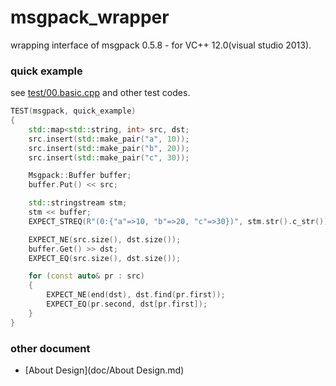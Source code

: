 msgpack_wrapper
===============

wrapping interface of msgpack 0.5.8 - for VC++ 12.0(visual studio 2013).

### quick example

see [test/00.basic.cpp](test/00.basic.cpp) and other test codes.

```cpp
TEST(msgpack, quick_example)
{
	std::map<std::string, int> src, dst;
	src.insert(std::make_pair("a", 10));
	src.insert(std::make_pair("b", 20));
	src.insert(std::make_pair("c", 30));

	Msgpack::Buffer buffer;
	buffer.Put() << src;

	std::stringstream stm;
	stm << buffer;
	EXPECT_STREQ(R"(0:{"a"=>10, "b"=>20, "c"=>30})", stm.str().c_str());

	EXPECT_NE(src.size(), dst.size());
	buffer.Get() >> dst;
	EXPECT_EQ(src.size(), dst.size());

	for (const auto& pr : src)
	{
		EXPECT_NE(end(dst), dst.find(pr.first));
		EXPECT_EQ(pr.second, dst[pr.first]);
	}
}
```

### other document

* [About Design](doc/About Design.md)
